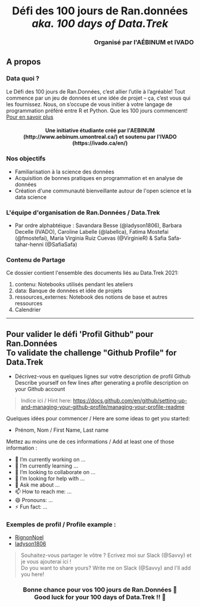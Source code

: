 <h1 align='center'>Défi des 100 jours de Ran.données <br> <i>aka. 100 days of Data.Trek</i></h1>

<h3 align='right'>Organisé par l'AÉBINUM et IVADO</h3>

## A propos
### Data quoi ?

Le Défi des 100 jours de Ran.Données, c’est allier l’utile à l’agréable! Tout commence par un jeu de données et une idée de projet – ça, c’est vous qui les fournissez. Nous, on s’occupe de vous initier à votre langage de programmation préféré entre R et Python. Que les 100 jours commencent! [Pour en savoir plus](http://www.aebinum.umontreal.ca/datatrek2021.html#)

<h4 align='center'>Une initiative étudiante créé par l'AEBINUM (http://www.aebinum.umontreal.ca/) et soutenu par l'IVADO (https://ivado.ca/en/)</h4>

### Nos objectifs 

- Familiarisation à la science des données 
- Acquisition de bonnes pratiques en programmation et en analyse de données 
- Création d'une communauté bienveillante autour de l'open science et la data science

### L'équipe d'organisation de Ran.Données / Data.Trek

- Par ordre alphabtéique : Savandara Besse (@ladyson1806), Barbara Decelle (IVADO), Caroline Labelle (@labellca), Fatima Mostefai (@fmostefai), Maria Virginia Ruiz Cuevas (@VirginieR) & Safia Safa-tahar-henni (@SafiaSafa)

### Contenu de Partage

Ce dossier contient l'ensemble des documents liés au Data.Trek 2021: 
1. contenu: Notebooks utilisés pendant les ateliers 
2. data: Banque de données et idée de projets 
3. ressources_externes: Notebook des notions de base et autres ressources
4. Calendrier

_______

## Pour valider le défi 'Profil Github" pour Ran.Données <br> To validate the challenge "Github Profile" for Data.Trek
- Décrivez-vous en quelques lignes sur votre description de profil Github <br> Describe yourself on few lines after generating a profile description on your Github account

> Indice ici / Hint here: https://docs.github.com/en/github/setting-up-and-managing-your-github-profile/managing-your-profile-readme

Quelques idées pour commencer / Here are some ideas to get you started:
- Prénom, Nom / First Name, Last name

Mettez au moins une de ces informations / Add at least one of those information :
- 🔭 I’m currently working on ...
- 🌱 I’m currently learning ...
- 👯 I’m looking to collaborate on ...
- 🤔 I’m looking for help with ...
- 💬 Ask me about ...
- 📫 How to reach me: ...
- 😄 Pronouns: ...
- ⚡ Fun fact: ...

### Exemples de profil / Profile example :
- <a href='https://github.com/RignonNoel'>RignonNoel</a>
- <a href='https://github.com/ladyson1806'>ladyson1806</a>

> Souhaitez-vous partager le vôtre ? Ecrivez moi sur Slack (@Savvy) et je vous ajouterai ici ! <br>
> Do you want to share yours? Write me on Slack (@Savvy) and I'll add you here!

<h3 align='center'>Bonne chance pour vos 100 jours de Ran.Données 🎉 <br> Good luck for your 100 days of Data.Trek !! 🎉</h3>
  
